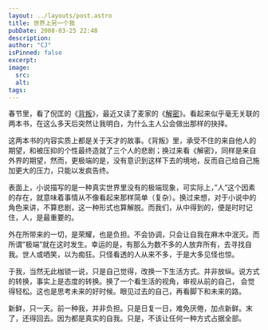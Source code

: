 ```yaml
---
layout: ../layouts/post.astro
title: 世界上另一个我
pubDate: 2008-03-25 22:48
description: 
author: "CJ"
isPinned: false
excerpt: 
image:
  src:
  alt:
tags: 
---
```

春节里，看了倪匡的《<a href="http://book.douban.com/subject/1851590/">背叛</a>》，最近又读了麦家的《<a href="http://book.douban.com/subject/1881118/">解密</a>》。看起来似乎毫无关联的两本书，在这么多天后突然让我明白，为什么主人公会做出那样的抉择。

这两本书的内容实质上都是关于天才的故事。《背叛》里，承受不住的来自他人的期望，和被压抑的个性最终造就了三个人的悲剧；换过来看《解密》，同样是来自外界的期望，然而，更极端的是，没有意识到这样下去的境地，反而自己给自己施加更大的压力，只能以发疯告终。

表面上，小说描写的是一种真实世界里没有的极端现象，可实际上，”人”这个因素的存在，就意味着事情从不像看起来那样简单（复杂）。换过来想，对于小说中的角色来讲，不算悲剧，这一种形式也算解脱。而我们，从中得到的，便是时时记住，人，是最重要的。

外在所带来的一切，是荣耀，也是负担。不会协调，只会让自我在麻木中泯灭。而所谓”极端”就在这时发生。幸运的是，有那么为数不多的人放弃所有，去寻找自我。世人或哂笑，以为痴狂。只怪看透的人从来不多，于是大多见怪也惊。

于我，当然无此枷锁一说，只是自己觉得，改换一下生活方式。并非放纵。说方式的转换，事实上是态度的转换。换了一个看生活的视角，审视从前的自己， 会觉得轻松。这也是思考未来的好时候。眼见过去的自己，再看脚下和未来的路。

新鲜，只一天。前一种我，并非负担。只是日复一日，难免厌倦，加点新鲜。末了，还得回去。因为都是真实的自我。只是，不该让任何一种方式占据全部。
